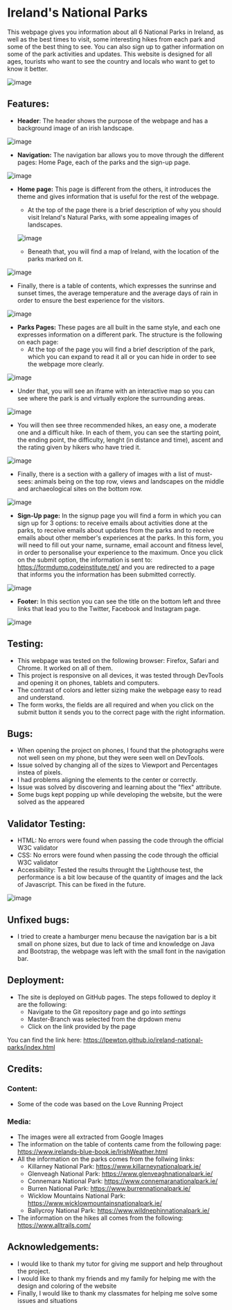 # Ireland's National Parks
This webpage gives you information about all 6 National Parks in Ireland, as well as the best times to visit, some interesting hikes from each park and some of the best thing to see.
You can also sign up to gather information on some of the park activities and updates.
This website is designed for all ages, tourists who want to see the country and locals who want to get to know it better.

![image](https://user-images.githubusercontent.com/114712846/200446836-d941f5c2-7f9f-4545-9bc5-d0b47ce3837b.png)

## Features:

* **Header**: 
The header shows the purpose of the webpage and has a background image of an irish landscape.

![image](https://user-images.githubusercontent.com/114712846/200447250-4205b0af-1138-4054-8781-a24f6220a579.png)

* **Navigation:** The navigation bar allows you to move through the different pages: Home Page, each of the parks and the sign-up page.

![image](https://user-images.githubusercontent.com/114712846/200447299-01de3169-a835-40a2-877c-d1eacf4f4cb1.png)

* **Home page:** This page is different from the others, it introduces the theme and gives information that is useful for the rest of the webpage.
  *  At the top of the page there is a brief description of why you should visit Ireland's Natural Parks, with some appealing images of landscapes.
  
  ![image](https://user-images.githubusercontent.com/114712846/200447555-4df005af-8154-49a4-b217-703ae847bf87.png)

  *  Beneath that, you will find a map of Ireland, with the location of the parks marked on it.
  
![image](https://user-images.githubusercontent.com/114712846/200447490-4fc81ed1-7f36-41b0-9fee-c83dd0d3e6fa.png)


  *  Finally, there is a table of contents, which expresses the sunrinse and sunset times, the average temperature and the average days of rain in order to ensure the best experience for the visitors.
  
![image](https://user-images.githubusercontent.com/114712846/200447598-26a3fb76-a841-49ae-b2b6-135a26785415.png)
 
* **Parks Pages:** These pages are all built in the same style, and each one expresses information on a different park. The structure is the following on each page: 
  *  At the top of the page you will find a brief description of the park, which you can expand to read it all or you can hide in order to see the webpage more clearly.

![image](https://user-images.githubusercontent.com/114712846/200447653-33749df4-10fc-4d10-a6b7-495be7504cb9.png)

  *  Under that, you will see an iframe with an interactive map so you can see where the park is and virtually explore the surrounding areas.

![image](https://user-images.githubusercontent.com/114712846/200447693-a6f261e6-5053-4979-9724-c1f8a77404cb.png)

  *  You will then see three recommended hikes, an easy one, a moderate one and a difficult hike. In each of them, you can see the starting point, the ending point, the difficulty, lenght (in distance and time), ascent and the rating given by hikers who have tried it.

![image](https://user-images.githubusercontent.com/114712846/201529793-08b1aeb6-43bb-48d8-b216-aacc01bc7838.png)

  *  Finally, there is a section with a gallery of images with a list of must-sees: animals being on the top row, views and landscapes on the middle and archaeological sites on the bottom row.

![image](https://user-images.githubusercontent.com/114712846/200447841-d167b0e4-5d3d-4774-bc9e-e08846ae988b.png)

* **Sign-Up page:**
In the signup page you will find a form in which you can sign up for 3 options: to receive emails about activities done at the parks, to receive emails about updates from the parks and to receive emails about other member's experiences at the parks.
In this form, you will need to fill out your name, surname, email account and fitness level, in order to personalise your experience to the maximum.
Once you click on the submit option, the information is sent to: https://formdump.codeinstitute.net/ and you are redirected to a page that informs you the information has been submitted correctly.

![image](https://user-images.githubusercontent.com/114712846/200447935-54d30057-65e8-44ae-a5f7-d41285cc556d.png)

* **Footer:** 
In this section you can see the title on the bottom left and three links that lead you to the Twitter, Facebook and Instagram page.  

![image](https://user-images.githubusercontent.com/114712846/200460712-9af7ec20-a396-4eb7-aff5-ab0fdb730d50.png)

## Testing:
* This webpage was tested on the following browser: Firefox, Safari and Chrome. It worked on all of them.
* This project is responsive on all devices, it was tested through DevTools and opening it on phones, tablets and computers.
* The contrast of colors and letter sizing make the webpage easy to read and understand.
* The form works, the fields are all required and when you click on the submit button it sends you to the correct page with the right information.

## Bugs:
* When opening the project on phones, I found that the photographs were not well seen on my phone, but they were seen well on DevTools.
* Issue solved by changing all of the sizes to Viewport and Percentages instea of pixels.
* I had problems aligning the elements to the center or correctly.
* Issue was solved by discovering and learning about the "flex" attribute.
* Some bugs kept popping up while developing the website, but the were solved as the appeared

## Validator Testing:
* HTML: No errors were found when passing the code through the official W3C validator
* CSS: No errors were found when passing the code through the official W3C validator
* Accessibility: Tested the results throught the  Lighthouse test, the performance is a bit low because of the quantity of images and the lack of Javascript. This can be fixed in the future. 

![image](https://user-images.githubusercontent.com/114712846/200460584-c533e47d-133a-49a4-a025-fdc67518eea4.png)

## Unfixed bugs:
* I tried to create a hamburger menu because the navigation bar is a bit small on phone sizes, but due to lack of time and knowledge on Java and Bootstrap, the webpage was left with the small font in the navigation bar.

## Deployment:
* The site is deployed on GitHub pages. The steps followed to deploy it are the following:
  *  Navigate to the Git repository page and go into *settings*
  *  Master-Branch was selected from the drpdown menu
  *  Click on the link provided by the page
  
You can find the link here: https://lpewton.github.io/ireland-national-parks/index.html

## Credits:
### Content:
* Some of the code was based on the Love Running Project
### Media:
* The images were all extracted from Google Images
* The information on the table of contents came from the following page: https://www.irelands-blue-book.ie/IrishWeather.html
* All the information on the parks comes from the follwing links:
  *  Killarney National Park: https://www.killarneynationalpark.ie/
  *  Glenveagh National Park: https://www.glenveaghnationalpark.ie/
  *  Connemara National Park: https://www.connemaranationalpark.ie/
  *  Burren National Park: https://www.burrennationalpark.ie/
  *  Wicklow Mountains National Park: https://www.wicklowmountainsnationalpark.ie/
  *  Ballycroy National Park: https://www.wildnephinnationalpark.ie/
* The information on the hikes all comes from the following: https://www.alltrails.com/ 
  
## Acknowledgements:
* I would like to thank my tutor for giving me support and help throughout the project.
* I would like to thank my friends and my family for helping me with the design and coloring of the website
* Finally, I would like to thank my classmates for helping me solve some issues and situations



